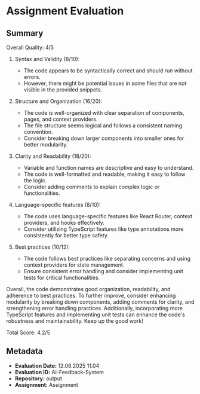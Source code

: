 # Assignment Evaluation

## Summary

Overall Quality: 4/5

1. Syntax and Validity (8/10):
   - The code appears to be syntactically correct and should run without errors.
   - However, there might be potential issues in some files that are not visible in the provided snippets.

2. Structure and Organization (16/20):
   - The code is well-organized with clear separation of components, pages, and context providers.
   - The file structure seems logical and follows a consistent naming convention.
   - Consider breaking down larger components into smaller ones for better modularity.

3. Clarity and Readability (18/20):
   - Variable and function names are descriptive and easy to understand.
   - The code is well-formatted and readable, making it easy to follow the logic.
   - Consider adding comments to explain complex logic or functionalities.

4. Language-specific features (8/10):
   - The code uses language-specific features like React Router, context providers, and hooks effectively.
   - Consider utilizing TypeScript features like type annotations more consistently for better type safety.

5. Best practices (10/12):
   - The code follows best practices like separating concerns and using context providers for state management.
   - Ensure consistent error handling and consider implementing unit tests for critical functionalities.

Overall, the code demonstrates good organization, readability, and adherence to best practices. To further improve, consider enhancing modularity by breaking down components, adding comments for clarity, and strengthening error handling practices. Additionally, incorporating more TypeScript features and implementing unit tests can enhance the code's robustness and maintainability. Keep up the good work!

Total Score: 4.2/5

## Metadata
- **Evaluation Date:** 12.06.2025 11.04
- **Evaluation ID:** AI-Feedback-System
- **Repository:** output
- **Assignment:** Assignment

